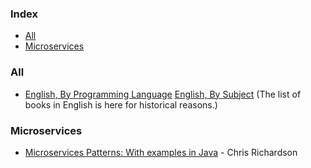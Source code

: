 ### Index

* [All](#all)
* [Microservices](#microservices)


### All

* [English, By Programming Language](free-programming-books-langs.md)
  [English, By Subject](free-programming-books-subjects.md)
  (The list of books in English is here for historical reasons.)

### Microservices
* [Microservices Patterns: With examples in Java](https://book4you.org/book/3620439/ea5ed9?dsource=recommend) - Chris Richardson